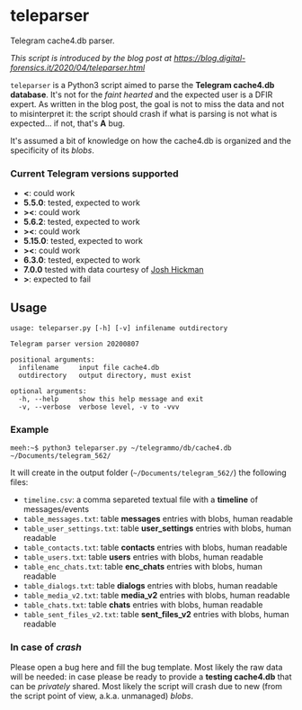 # teleparser

Telegram cache4.db parser.

_This script is introduced by the blog post at https://blog.digital-forensics.it/2020/04/teleparser.html_

`teleparser` is a Python3 script aimed to parse the **Telegram cache4.db database**. It's not for the _faint hearted_ and the expected user is a DFIR expert. As written in the blog post, the goal is not to miss the data and not to misinterpret it: the script should crash if what is parsing is not what is expected... if not, that's **A** bug.

It's assumed a bit of knowledge on how the cache4.db is organized and the specificity of its _blobs_.

### Current Telegram versions supported

- **<**: could work
- **5.5.0**: tested, expected to work
- **><**: could work
- **5.6.2**: tested, expected to work
- **><**: could work
- **5.15.0**: tested, expected to work
- **><**: could work
- **6.3.0**: tested, expected to work
- **7.0.0** tested with data courtesy of [Josh Hickman](https://thebinaryhick.blog/public_images/)
- **>**: expected to fail

## Usage

```
usage: teleparser.py [-h] [-v] infilename outdirectory

Telegram parser version 20200807

positional arguments:
  infilename     input file cache4.db
  outdirectory   output directory, must exist

optional arguments:
  -h, --help     show this help message and exit
  -v, --verbose  verbose level, -v to -vvv
```

### Example

```
meeh:~$ python3 teleparser.py ~/telegrammo/db/cache4.db ~/Documents/telegram_562/
```

It will create in the output folder (`~/Documents/telegram_562/`) the following files:

- `timeline.csv`: a comma separeted textual file with a **timeline** of messages/events
- `table_messages.txt`: table **messages** entries with blobs, human readable
- `table_user_settings.txt`: table **user_settings** entries with blobs, human readable
- `table_contacts.txt`: table **contacts** entries with blobs, human readable
- `table_users.txt`: table **users** entries with blobs, human readable
- `table_enc_chats.txt`: table **enc_chats** entries with blobs, human readable
- `table_dialogs.txt`: table **dialogs** entries with blobs, human readable
- `table_media_v2.txt`: table **media_v2** entries with blobs, human readable
- `table_chats.txt`: table **chats** entries with blobs, human readable
- `table_sent_files_v2.txt`: table **sent_files_v2** entries with blobs, human readable

### In case of _crash_

Please open a bug here and fill the bug template. Most likely the raw data will be needed: in case please be ready to provide a **testing cache4.db** that can be _privately_ shared. Most likely the script will crash due to new (from the script point of view, a.k.a. unmanaged) _blobs_.
